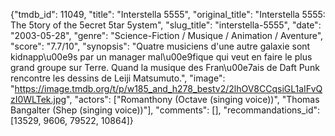 {"tmdb_id": 11049, "title": "Interstella 5555", "original_title": "Interstella 5555: The 5tory of the 5ecret 5tar 5ystem", "slug_title": "interstella-5555", "date": "2003-05-28", "genre": "Science-Fiction / Musique / Animation / Aventure", "score": "7.7/10", "synopsis": "Quatre musiciens d'une autre galaxie sont kidnapp\u00e9s par un manager mal\u00e9fique qui veut en faire le plus grand groupe sur Terre. Quand la musique des Fran\u00e7ais de Daft Punk rencontre les dessins de Leiji Matsumuto.", "image": "https://image.tmdb.org/t/p/w185_and_h278_bestv2/2lhOV8CCqsiGL1aIFvQzI0WLTek.jpg", "actors": ["Romanthony (Octave (singing voice))", "Thomas Bangalter (Shep (singing voice))"], "comments": [], "recommandations_id": [13529, 9606, 79522, 10864]}